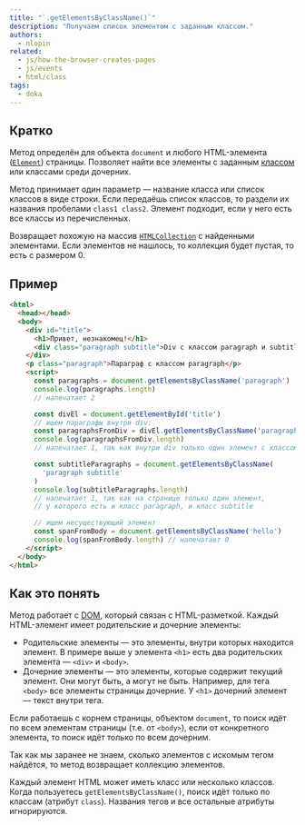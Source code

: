 ```yaml
---
title: "`.getElementsByClassName()`"
description: "Получаем список элементом с заданным классом."
authors:
  - nlopin
related:
  - js/how-the-browser-creates-pages
  - js/events
  - html/class
tags:
  - doka
---
```


## Кратко

Метод определён для объекта `document` и любого HTML-элемента ([`Element`](/js/element/)) страницы. Позволяет найти все элементы с заданным [классом](/html/class/) или классами среди дочерних.

Метод принимает один параметр — название класса или список классов в виде строки. Если передаёшь список классов, то раздели их названия пробелами `class1 class2`. Элемент подходит, если у него есть все классы из перечисленных.

Возвращает похожую на массив [`HTMLCollection`](/js/htmlcollection-and-nodelist/) с найденными элементами. Если элементов не нашлось, то коллекция будет пустая, то есть с размером 0.

## Пример

```html
<html>
  <head></head>
  <body>
    <div id="title">
      <h1>Привет, незнакомец!</h1>
      <div class="paragraph subtitle">Div с классом paragraph и subtitle</div>
    </div>
    <p class="paragraph">Параграф с классом paragraph</p>
    <script>
      const paragraphs = document.getElementsByClassName('paragraph')
      console.log(paragraphs.length)
      // напечатает 2

      const divEl = document.getElementById('title')
      // ищем параграфы внутри div:
      const paragraphsFromDiv = divEl.getElementsByClassName('paragraph')
      console.log(paragraphsFromDiv.length)
      // напечатает 1, так как внутри div только один элемент с классом paragraph

      const subtitleParagraphs = document.getElementsByClassName(
        'paragraph subtitle'
      )
      console.log(subtitleParagraphs.length)
      // напечатает 1, так как на странице только один элемент,
      // у которого есть и класс paragraph, и класс subtitle

      // ищем несуществующий элемент
      const spanFromBody = document.getElementsByClassName('hello')
      console.log(spanFromBody.length) // напечатает 0
    </script>
  </body>
</html>
```

## Как это понять

Метод работает с [DOM](/js/dom/), который связан с HTML-разметкой. Каждый HTML-элемент имеет родительские и дочерние элементы:

- Родительские элементы — это элементы, внутри которых находится элемент. В примере выше у элемента `<h1>` есть два родительских элемента — `<div>` и `<body>`.
- Дочерние элементы — это элементы, которые содержит текущий элемент. Они могут быть, а могут не быть. Например, для тега `<body>` все элементы страницы дочерние. У `<h1>` дочерний элемент — текст внутри тега.

Если работаешь с корнем страницы, объектом `document`, то поиск идёт по всем элементам страницы (т.е. от `<body>`), если от конкретного элемента, то поиск идёт только по всем дочерним.

Так как мы заранее не знаем, сколько элементов с искомым тегом найдётся, то метод возвращает коллекцию элементов.

Каждый элемент HTML может иметь класс или несколько классов. Когда пользуетесь `getElementsByClassName()`, поиск идёт только по классам (атрибут `class`). Названия тегов и все остальные атрибуты игнорируются.
